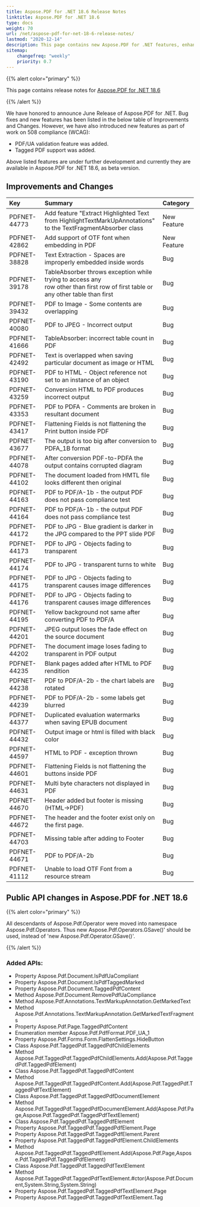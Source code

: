 ```yaml
---
title: Aspose.PDF for .NET 18.6 Release Notes
linktitle: Aspose.PDF for .NET 18.6
type: docs
weight: 70
url: /net/aspose-pdf-for-net-18-6-release-notes/
lastmod: "2020-12-14"
description: This page contains new Aspose.PDF for .NET features, enhancement, and bug fixes in 2018, version 18.6.
sitemap:
    changefreq: "weekly"
    priority: 0.7
---
```


{{% alert color="primary" %}}

This page contains release notes for [Aspose.PDF for .NET 18.6](https://www.nuget.org/packages/Aspose.Pdf/18.6.0)

{{% /alert %}}

We have honored to announce June Release of Aspose.PDF for .NET. Bug fixes and new features has been listed in the below table of Improvements and Changes. However, we have also introduced new features as part of work on 508 compliance (WCAG):

- PDF/UA validation feature was added.
- Tagged PDF support was added.

Above listed features are under further development and currently they are available in Aspose.PDF for .NET 18.6, as beta version.

## Improvements and Changes

|**Key**|**Summary**|**Category**|
| :- | :- | :- |
|PDFNET-44773|Add feature "Extract Highlighted Text from HighlightTextMarkUpAnnotations" <br>to the TextFragmentAbsorber class|New Feature|
|PDFNET-42862|Add support of OTF font when embedding in PDF|New Feature|
|PDFNET-38828|Text Extraction - Spaces are improperly embedded inside words|Bug|
|PDFNET-39178|TableAbsorber throws exception while trying to access any <br>row other than first row of first table or any other table than first|Bug|
|PDFNET-39432|PDF to Image - Some contents are overlapping|Bug|
|PDFNET-40080|PDF to JPEG - Incorrect output|Bug|
|PDFNET-41666|TableAbsorber: incorrect table count in PDF|Bug|
|PDFNET-42492|Text is overlapped when saving particular document as image or HTML|Bug|
|PDFNET-43190|PDF to HTML - Object reference not set to an instance of an object|Bug|
|PDFNET-43259|Conversion HTML to PDF produces incorrect output |Bug|
|PDFNET-43353|PDF to PDFA - Comments are broken in resultant document|Bug|
|PDFNET-43417|Flattening Fields is not flattening the Print button inside PDF|Bug|
|PDFNET-43677|The output is too big after conversion to PDFA_1B format|Bug|
|PDFNET-44078|After conversion PDF-to-PDFA the output contains corrupted diagram|Bug|
|PDFNET-44102|The document loaded from HMTL file looks different then original|Bug|
|PDFNET-44163|PDF to PDF/A-1b - the output PDF does not pass compliance test |Bug|
|PDFNET-44164|PDF to PDF/A-1b - the output PDF does not pass compliance test|Bug|
|PDFNET-44172|PDF to JPG - Blue gradient is darker in the JPG compared to the PPT slide PDF|Bug|
|PDFNET-44173|PDF to JPG - Objects fading to transparent|Bug|
|PDFNET-44174|PDF to JPG - transparent turns to white|Bug|
|PDFNET-44175|PDF to JPG - Objects fading to transparent causes image differences|Bug|
|PDFNET-44176|PDF to JPG - Objects fading to transparent causes image differences|Bug|
|PDFNET-44195|Yellow background not same after converting PDF to PDF/A |Bug|
|PDFNET-44201|JPEG output loses the fade effect on the source document|Bug|
|PDFNET-44202|The document image loses fading to transparent in PDF output|Bug|
|PDFNET-44235|Blank pages added after HTML to PDF rendition|Bug|
|PDFNET-44238|PDF to PDF/A-2b - the chart labels are rotated|Bug|
|PDFNET-44239|PDF to PDF/A-2b - some labels get blurred|Bug|
|PDFNET-44377|Duplicated evaluation watermarks when saving EPUB document|Bug|
|PDFNET-44432|Output image or html is filled with black color |Bug|
|PDFNET-44597|HTML to PDF - exception thrown|Bug|
|PDFNET-44601|Flattening Fields is not flattening the buttons inside PDF|Bug|
|PDFNET-44631|Multi byte characters not displayed in PDF|Bug|
|PDFNET-44670|Header added but footer is missing (HTML->PDF) |Bug|
|PDFNET-44672|The header and the footer exist only on the first page. |Bug|
|PDFNET-44703|Missing table after adding to Footer|Bug|
|PDFNET-44671|PDF to PDF/A-2b|Bug|
|PDFNET-41112|Unable to load OTF Font from a resource stream|Bug|

## Public API changes in Aspose.PDF for .NET 18.6

{{% alert color="primary" %}}

All descendants of Aspose.Pdf.Operator were moved into namespace Aspose.Pdf.Operators. Thus new Aspose.Pdf.Operators.GSave()' should be used, instead of 'new Aspose.Pdf.Operator.GSave()'.

{{% /alert %}}

### Added APIs:

* Property Aspose.Pdf.Document.IsPdfUaCompliant
* Property Aspose.Pdf.Document.IsPdfTaggedMarked
* Property Aspose.Pdf.Document.TaggedPdfContent
* Method Aspose.Pdf.Document.RemovePdfUaCompliance
* Method Aspose.Pdf.Annotations.TextMarkupAnnotation.GetMarkedText
* Method Aspose.Pdf.Annotations.TextMarkupAnnotation.GetMarkedTextFragments
* Property Aspose.Pdf.Page.TaggedPdfContent
* Enumeration member Aspose.Pdf.PdfFormat.PDF_UA_1
* Property Aspose.Pdf.Forms.Form.FlattenSettings.HideButton
* Class Aspose.Pdf.TaggedPdf.TaggedPdfChildElements 
* Method Aspose.Pdf.TaggedPdf.TaggedPdfChildElements.Add(Aspose.Pdf.TaggedPdf.TaggedPdfElement) 
* Class Aspose.Pdf.TaggedPdf.TaggedPdfContent 
* Method Aspose.Pdf.TaggedPdf.TaggedPdfContent.Add(Aspose.Pdf.TaggedPdf.TaggedPdfTextElement) 
* Class Aspose.Pdf.TaggedPdf.TaggedPdfDocumentElement 
* Method Aspose.Pdf.TaggedPdf.TaggedPdfDocumentElement.Add(Aspose.Pdf.Page,Aspose.Pdf.TaggedPdf.TaggedPdfTextElement) 
* Class Aspose.Pdf.TaggedPdf.TaggedPdfElement 
* Property Aspose.Pdf.TaggedPdf.TaggedPdfElement.Page 
* Property Aspose.Pdf.TaggedPdf.TaggedPdfElement.Parent 
* Property Aspose.Pdf.TaggedPdf.TaggedPdfElement.ChildElements 
* Method Aspose.Pdf.TaggedPdf.TaggedPdfElement.Add(Aspose.Pdf.Page,Aspose.Pdf.TaggedPdf.TaggedPdfElement) 
* Class Aspose.Pdf.TaggedPdf.TaggedPdfTextElement 
* Method Aspose.Pdf.TaggedPdf.TaggedPdfTextElement.#ctor(Aspose.Pdf.Document,System.String,System.String) 
* Property Aspose.Pdf.TaggedPdf.TaggedPdfTextElement.Page 
* Property Aspose.Pdf.TaggedPdf.TaggedPdfTextElement.Tag

